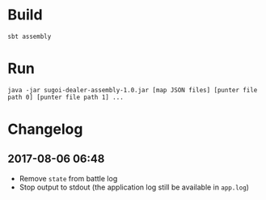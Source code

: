 # Build

```
sbt assembly
```

# Run
```
java -jar sugoi-dealer-assembly-1.0.jar [map JSON files] [punter file path 0] [punter file path 1] ...
```

# Changelog

## 2017-08-06 06:48

- Remove `state` from battle log
- Stop output to stdout (the application log still be available in `app.log`)